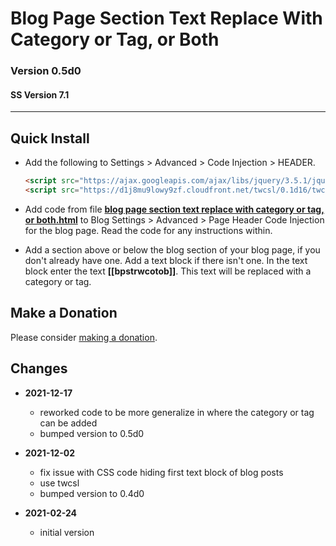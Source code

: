 # Blog Page Section Text Replace With Category or Tag, or Both

### Version 0.5d0

#### SS Version 7.1

---

## Quick Install

* Add the following to Settings > Advanced > Code Injection > HEADER.
  
  ```html
  <script src="https://ajax.googleapis.com/ajax/libs/jquery/3.5.1/jquery.min.js"></script>
  <script src="https://d1j8mu9lowy9zf.cloudfront.net/twcsl/0.1d16/twcsl.js"></script>
  ```
  
* Add code from file
  **[blog page section text replace with category or tag, or both.html](blog%20page%20section%20text%20replace%20with%20category%20or%20tag,%20or%20both.html#L1)**
  to Blog Settings > Advanced > Page Header Code Injection for the blog page.
  Read the code for any instructions within.
  
* Add a section above or below the blog section of your blog page, if you don't
  already have one. Add a text block if there isn't one. In the text block
  enter the text **[[bpstrwcotob]]**. This text will be replaced with a category
  or tag.

## Make a Donation

Please consider
[making a donation](https://github.com/tomsWebConsulting/twcsl#make-a-donation).

## Changes

* **2021-12-17**

  * reworked code to be more generalize in where the category or tag can be
    added
  * bumped version to 0.5d0
  
* **2021-12-02**

  * fix issue with CSS code hiding first text block of blog posts
  * use twcsl
  * bumped version to 0.4d0
  
* **2021-02-24**

  * initial version
